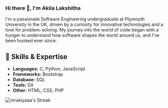
### Hi there 👋, I'm Akila Lakshitha

I'm a passionate Software Engineering undergraduate at Plymouth University in the UK, driven by a curiosity for innovative technologies and a love for problem-solving. My journey into the world of code began with a hunger to understand how software shapes the world around us, and I've been hooked ever since.


## 🚀 Skills & Expertise

- **Languages:** C, Python, JavaScript
- **Frameworks:** Bootstrap
- **Database:** SQL
- **Tools:** Git
- **Other:** HTML, CSS, PHP


![mrakiyaaa's Streak](https://github-readme-streak-stats.herokuapp.com/?user=mrakiyaaa&theme=tokyonight&hide_border=true)
